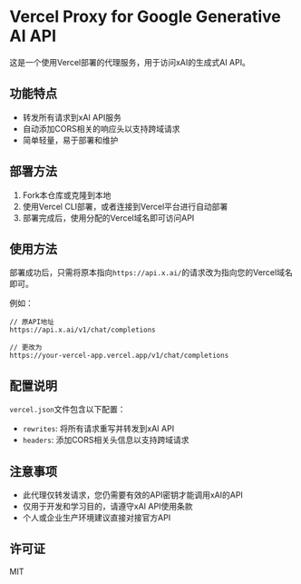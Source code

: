 # Vercel Proxy for Google Generative AI API

这是一个使用Vercel部署的代理服务，用于访问xAI的生成式AI API。

## 功能特点

- 转发所有请求到xAI API服务
- 自动添加CORS相关的响应头以支持跨域请求
- 简单轻量，易于部署和维护

## 部署方法

1. Fork本仓库或克隆到本地
2. 使用Vercel CLI部署，或者连接到Vercel平台进行自动部署
3. 部署完成后，使用分配的Vercel域名即可访问API

## 使用方法

部署成功后，只需将原本指向`https://api.x.ai/`的请求改为指向您的Vercel域名即可。

例如：
```
// 原API地址
https://api.x.ai/v1/chat/completions

// 更改为
https://your-vercel-app.vercel.app/v1/chat/completions
```

## 配置说明

`vercel.json`文件包含以下配置：

- `rewrites`: 将所有请求重写并转发到xAI API
- `headers`: 添加CORS相关头信息以支持跨域请求

## 注意事项

- 此代理仅转发请求，您仍需要有效的API密钥才能调用xAI的API
- 仅用于开发和学习目的，请遵守xAI API使用条款
- 个人或企业生产环境建议直接对接官方API

## 许可证

MIT